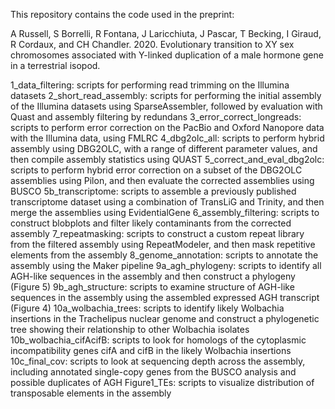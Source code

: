 This repository contains the code used in the preprint:

A Russell, S Borrelli, R Fontana, J Laricchiuta, J Pascar, T Becking, I Giraud, R Cordaux, and CH Chandler. 2020. Evolutionary transition to XY sex chromosomes associated with Y-linked duplication of a male hormone gene in a terrestrial isopod.

1_data_filtering: scripts for performing read trimming on the Illumina datasets
2_short_read_assembly: scripts for performing the initial assembly of the Illumina datasets using SparseAssembler, followed by evaluation with Quast and assembly filtering by redundans
3_error_correct_longreads: scripts to perform error correction on the PacBio and Oxford Nanopore data with the Illumina data, using FMLRC
4_dbg2olc_all: scripts to perform hybrid assembly using DBG2OLC, with a range of different parameter values, and then compile assembly statistics using QUAST
5_correct_and_eval_dbg2olc: scripts to perform hybrid error correction on a subset of the DBG2OLC assemblies using Pilon, and then evaluate the corrected assemblies using BUSCO
5b_transcriptome: scripts to assemble a previously published transcriptome dataset using a combination of TransLiG and Trinity, and then merge the assemblies using EvidentialGene
6_assembly_filtering: scripts to construct blobplots and filter likely contaminants from the corrected assembly
7_repeatmasking: scripts to construct a custom repeat library from the filtered assembly using RepeatModeler, and then mask repetitive elements from the assembly
8_genome_annotation: scripts to annotate the assembly using the Maker pipeline
9a_agh_phylogeny: scripts to identify all AGH-like sequences in the assembly and then construct a phylogeny (Figure 5)
9b_agh_structure: scripts to examine structure of AGH-like sequences in the assembly using the assembled expressed AGH transcript (Figure 4)
10a_wolbachia_trees: scripts to identify likely Wolbachia insertions in the Trachelipus nuclear genome and construct a phylogenetic tree showing their relationship to other Wolbachia isolates
10b_wolbachia_cifAcifB: scripts to look for homologs of the cytoplasmic incompatibility genes cifA and cifB in the likely Wolbachia insertions
10c_final_cov: scripts to look at sequencing depth across the assembly, including annotated single-copy genes from the BUSCO analysis and possible duplicates of AGH
Figure1_TEs: scripts to visualize distribution of transposable elements in the assembly